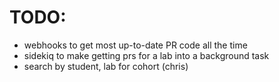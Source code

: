 
# TODO:
  * webhooks to get most up-to-date PR code all the time 
  * sidekiq to make getting prs for a lab into a background task
  * search by student, lab for cohort (chris)
